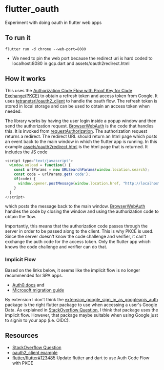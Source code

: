 # flutter_oauth
Experiment with doing oauth in flutter web apps

## To run it

```
flutter run -d chrome --web-port=8080
```

* We need to pin the web port because the redirect uri is hard coded to localhost:8080
  in gcp.dart and assets/oauth2redirect.html

## How it works

This uses the [Authorization Code Flow with Proof Key for Code Exchange(PKCE)](https://developers.google.com/identity/protocols/oauth2/web-server#httprest_1) to
obtain a refresh token and access token from Google. It uses [tetranetsrl/oauth2_client](https://pub.dev/packages/oauth2_client) to handle
the oauth flow. The refresh token is stored in local storage and can be used to obtain an access token when needed.

The library works by having the user login inside a popup window and then send the authorization request. [BrowserWebAuth](https://github.com/teranetsrl/oauth2_client/blob/e7205bf1e614e3e5ceed8ab2f467a486b3bd581e/lib/src/browser_web_auth.dart#L9) is the code that handles this. It is invoked from [requestAuthorization](https://github.com/teranetsrl/oauth2_client/blob/e7205bf1e614e3e5ceed8ab2f467a486b3bd581e/lib/oauth2_client.dart#L242). The authorization request returns a redirect. The redirect
URL should return an html page which posts an event back to the main window in which the flutter app is running. In this example
[assets/oauth2redirect.html](assets/oauth2redirect.html) is the html page that is returned. It includes the JS code

```javascript
<script type="text/javascript">
  window.onload = function() {
    const urlParams = new URLSearchParams(window.location.search);
    const code = urlParams.get('code');
    if(code) {
      window.opener.postMessage(window.location.href, "http://localhost:8080/assets/oauth2redirect.html");
    }
  }
</script>
```

which posts the message back to the main window. [BrowserWebAuth](https://github.com/teranetsrl/oauth2_client/blob/e7205bf1e614e3e5ceed8ab2f467a486b3bd581e/lib/src/browser_web_auth.dart#L22) handles the code by closing the window and using the authorization code to obtain the flow.

Importantly, this means that the authorization code passes through the server in order to be passed along to the client. 
This is why PKCE is used. Since the server doesn't know the code challenge and verifier, it can't exchange the auth code
for the access token. Only the flutter app which knows the code challenge and verifier can do that.

### Implicit Flow

Based on the links below, it seems like the implicit flow is no longer recommended for SPA apps.
  * [Auth0 docs](https://auth0.com/docs/get-started/authentication-and-authorization-flow/implicit-flow-with-form-post) and
  * [Microsoft migration guide](https://learn.microsoft.com/en-us/azure/active-directory/develop/migrate-spa-implicit-to-auth-code)

By extension I don't think the [extension_google_sign_in_as_googleapis_auth](https://pub.dev/packages/extension_google_sign_in_as_googleapis_auth)
package is the right flutter package to use when accessing a user's Google Data. As explained in [StackOverflow Question](https://stackoverflow.com/questions/75835761/how-to-persist-google-api-credentials-in-a-flutter-spa), I think that package uses the implicit flow. However, that 
package maybe suitable when using Google just to signin to your app (i.e. OIDC). 

## Resources
* [StackOverflow Question](https://stackoverflow.com/questions/75835761/how-to-persist-google-api-credentials-in-a-flutter-spa)
* [oauth2_client example](https://pub.dev/packages/oauth2_client/example)
* [flutter/flutter#123485](https://github.com/flutter/flutter/issues/123485) Update flutter and dart to use Auth Code Flow with PKCE